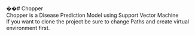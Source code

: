 ��#   C h o p p e r <br>
Chopper is a Disease Prediction Model using Support Vector Machine <br>
If you want to clone the project be sure to change Paths and create virtual environment first.
 
 
